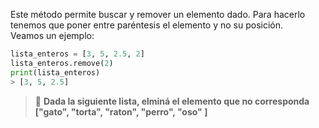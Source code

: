 Este método permite buscar y remover un elemento dado. Para hacerlo tenemos que poner entre paréntesis el elemento y no su posición.  
Veamos un ejemplo:

``` python
lista_enteros = [3, 5, 2.5, 2]
lista_enteros.remove(2)
print(lista_enteros)
> [3, 5, 2.5]
``` 

> :memo: **Dada la siguiente lista, elminá el elemento que no corresponda**<br>
**["gato", "torta", "raton", "perro", "oso" ]**